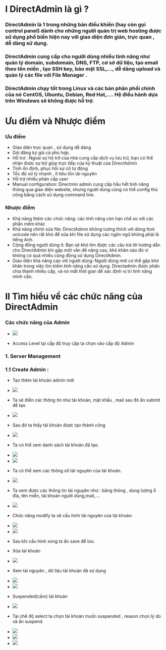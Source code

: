 # I DirectAdmin là gì ?
### DirectAdmin là 1 trong những bản điều khiển (hay còn gọi control panel) dành cho những người quản trị web hosting được sử dụng phổ biến hiện nay với giao diện đơn giản, trực quan , dễ dàng sử dụng. 
###  DirectAdmin cung cấp cho người dùng nhiều tính năng như quản lý domain, subdomain, DNS, FTP, cơ sở dữ liệu, tạo email theo tên miền , tạo SSH key, bảo mật SSL,..., dễ dàng upload và quản lý các file với File Manager .

### DirectAdmin chạy tốt trong Linux và các bản phân phối chính của nó CentOS, Ubuntu, Debian, Red Hat,.... Hệ điều hành dựa trên Windows sẽ không được hỗ trợ.

# Ưu điểm và Nhược điểm
### Ưu điểm 
- Giao diện trực quan , sử dụng dễ dàng 
- Gói đăng ký giả cả phù hợp.
- Hỗ trợ : Ngoài sự hộ trỡ của nhà cung cấp dịch vụ lưu trữ, bạn có thể nhận được sự trợ giúp trực tiếp của kỹ thuật của  DirectAdmin
- Tính ổn định, phục hồi sự cố tự động
- Tốc độ xử lý nhanh , ít tiêu tốn tài nguyên
- Hỗ trợ nhiều phân cấp user
- Manual configuration: Directmin admin cung cấp hầu hết tính năng thông qua giao diện website, nhưng người dùng cũng có thể config thủ công bằng cách sử dụng command line.
### Nhược điểm
- Khả năng thêm các chức năng: các tính năng còn hạn chế so với các phần mềm khác
- Khả năng chỉnh sửa file: DirectAdmin không tương thích với dòng font unicode nên rất khó để sửa khi file sử dụng các ngôn ngữ không phải là tiếng Anh.
- Cộng đồng người dùng ít: Bạn sẽ khó tìm được các câu trả lời hướng dẫn cho DirectAdmin khi gặp một vấn đề nâng cao, khó khăn nào đó vì không có quá nhiều cộng động sử dụng DirectAdmin.
- Giao diện khá nâng cao với người dùng: Người dùng mới có thể gặp khó khăn trong việc tìm kiếm tính năng cần sử dụng. Directadmin được phân chia thành nhiều cấp, và nó mất thời gian để xác định vị trí tính năng mình cần.


# II Tìm hiểu về các chức năng của DirectAdmin
### Các chức năng của Admin 

- <img src="img/8.PNG">

- Access Level tại cấp độ truy cập ta chọn vào cấp độ Admin

###  1. Server Management
### 1.1 Create Admin :
- Tạo thêm tài khoản admin mới
- <img src="img/9.PNG">
- Ta sẽ điền các thông tin như tài khoản, mật khẩu , mail  sau đó ấn submit để tạo
- <img src="img/10.PNG">
- Sau đó ta thấy tài khoản được tạo thành công
- <img src="img/11.PNG">
- Ta có thể xem danh sách tài khoản đã tạo.
- <img src="img/12.PNG">
- <img src="img/13.PNG">
- Ta có thể xem các thông số tài nguyên của tài khoản.
- <img src="img/14.PNG">
- Ta xem được các thông tin tài nguyên như : băng thông , dung lượng ổ đĩa, tên miền, tài khoản người dùng,mail,....
- <img src="img/15.PNG">
- Chức năng modify ta sẽ cấu hình tài nguyên của tài khoản:
- <img src="img/16.PNG">
- <img src="img/17.PNG">
- Sau khi cấu hình xong ta ấn save để lưu.
- Xóa tài khoản 
- <img src="img/18.PNG">
- Xem tài nguyên , dữ liệu tài khoản đã sử dụng
- <img src="img/19.PNG">
- <img src="img/20.PNG">
- Suspended(cấm) tài khoản
- <img src="img/22.PNG">
- Tại chế độ select ta chọn tài khoản muốn suspended , reason chọn lý do và ấn suspend

- <img src="img/23.PNG">
- <img src="img/24.PNG">
- <img src="img/55.PNG">





























